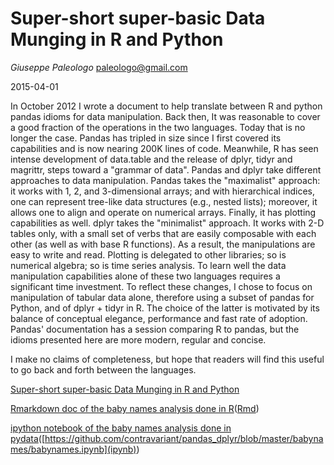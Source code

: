 # Super-short super-basic Data Munging in R and Python

*Giuseppe Paleologo* <paleologo@gmail.com>

2015-04-01

In October 2012 I wrote a document to help translate between R and python pandas idioms for data manipulation. Back then, It was reasonable to cover a good fraction of the operations in the two languages. Today that is no longer the case. Pandas has tripled in size since I first covered its capabilities and is now nearing 200K lines of code. Meanwhile, R has seen intense development of data.table and the release of dplyr, tidyr and magrittr, steps toward a "grammar of data". Pandas and dplyr take different approaches to data manipulation. Pandas takes the "maximalist" approach: it works with 1, 2, and 3-dimensional arrays; and with hierarchical indices, one can represent tree-like data structures (e.g., nested lists); moreover, it allows one to align and operate on numerical arrays. Finally, it has plotting capabilities as well. dplyr takes the "minimalist" approach. It works with 2-D tables only, with a small set of verbs that are easily composable with each other (as well as with base R functions). As a result, the manipulations are easy to write and read. Plotting is delegated to other libraries; so is numerical algebra; so is time series analysis. To learn well the data manipulation capabilities alone of these two languages requires a significant time investment. To reflect these changes, I chose to focus on manipulation of tabular data alone, therefore using a subset of pandas for Python, and of dplyr + tidyr in R. The choice of  the latter is motivated by its balance of conceptual elegance, performance and fast rate of adoption. Pandas' documentation has a session comparing R to pandas, but the idioms presented here are more modern, regular and concise.

I make no claims of completeness, but hope that readers will find this useful to go back and forth between the languages.


[Super-short super-basic Data Munging in R and Python](https://github.com/contravariant/pandas_dplyr/blob/master/pandas_dplyr.md)

[Rmarkdown doc of the baby names analysis done in R](https://github.com/contravariant/pandas_dplyr/blob/master/babynames/babynames.pdf)([Rmd](https://github.com/contravariant/pandas_dplyr/blob/master/babynames/babynames.rmd))

[ipython notebook of the baby names analysis done in pydata](https://github.com/contravariant/pandas_dplyr/blob/master/babynames/babynames_pandas.pdf)([https://github.com/contravariant/pandas_dplyr/blob/master/babynames/babynames.ipynb](ipynb))